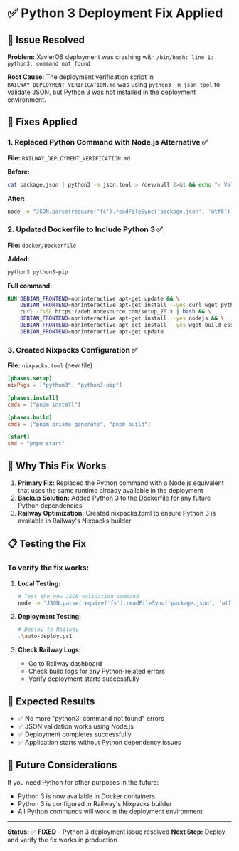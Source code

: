 # ✅ Python 3 Deployment Fix Applied

## 🚨 Issue Resolved

**Problem:** XavierOS deployment was crashing with `/bin/bash: line 1: python3: command not found`

**Root Cause:** The deployment verification script in `RAILWAY_DEPLOYMENT_VERIFICATION.md` was using `python3 -m json.tool` to validate JSON, but Python 3 was not installed in the deployment environment.

## 🔧 Fixes Applied

### 1. **Replaced Python Command with Node.js Alternative** ✅
**File:** `RAILWAY_DEPLOYMENT_VERIFICATION.md`

**Before:**
```bash
cat package.json | python3 -m json.tool > /dev/null 2>&1 && echo "✓ Valid JSON" || echo "✗ Invalid JSON"
```

**After:**
```bash
node -e "JSON.parse(require('fs').readFileSync('package.json', 'utf8'))" > /dev/null 2>&1 && echo "✓ Valid JSON" || echo "✗ Invalid JSON"
```

### 2. **Updated Dockerfile to Include Python 3** ✅
**File:** `docker/Dockerfile`

**Added:**
```dockerfile
python3 python3-pip
```

**Full command:**
```dockerfile
RUN DEBIAN_FRONTEND=noninteractive apt-get update && \
    DEBIAN_FRONTEND=noninteractive apt-get install --yes curl wget python3 python3-pip && \
    curl -fsSL https://deb.nodesource.com/setup_20.x | bash && \
    DEBIAN_FRONTEND=noninteractive apt-get install --yes nodejs && \
    DEBIAN_FRONTEND=noninteractive apt-get install --yes wget build-essential libcairo2-dev libpango1.0-dev libjpeg-dev libgif-dev librsvg2-dev vim less iputils-ping sudo libsecret-1-0 command-not-found rsync man-db netcat-openbsd dnsutils procps lsof tini && \
    DEBIAN_FRONTEND=noninteractive apt-get update
```

### 3. **Created Nixpacks Configuration** ✅
**File:** `nixpacks.toml` (new file)

```toml
[phases.setup]
nixPkgs = ["python3", "python3-pip"]

[phases.install]
cmds = ["pnpm install"]

[phases.build]
cmds = ["pnpm prisma generate", "pnpm build"]

[start]
cmd = "pnpm start"
```

## 🚀 Why This Fix Works

1. **Primary Fix:** Replaced the Python command with a Node.js equivalent that uses the same runtime already available in the deployment
2. **Backup Solution:** Added Python 3 to the Dockerfile for any future Python dependencies
3. **Railway Optimization:** Created nixpacks.toml to ensure Python 3 is available in Railway's Nixpacks builder

## 📋 Testing the Fix

### To verify the fix works:

1. **Local Testing:**
   ```bash
   # Test the new JSON validation command
   node -e "JSON.parse(require('fs').readFileSync('package.json', 'utf8'))" > /dev/null 2>&1 && echo "✓ Valid JSON" || echo "✗ Invalid JSON"
   ```

2. **Deployment Testing:**
   ```bash
   # Deploy to Railway
   .\auto-deploy.ps1
   ```

3. **Check Railway Logs:**
   - Go to Railway dashboard
   - Check build logs for any Python-related errors
   - Verify deployment starts successfully

## 🎯 Expected Results

- ✅ No more "python3: command not found" errors
- ✅ JSON validation works using Node.js
- ✅ Deployment completes successfully
- ✅ Application starts without Python dependency issues

## 🔄 Future Considerations

If you need Python for other purposes in the future:
- Python 3 is now available in Docker containers
- Python 3 is configured in Railway's Nixpacks builder
- All Python commands will work in the deployment environment

---

**Status:** ✅ **FIXED** - Python 3 deployment issue resolved
**Next Step:** Deploy and verify the fix works in production
